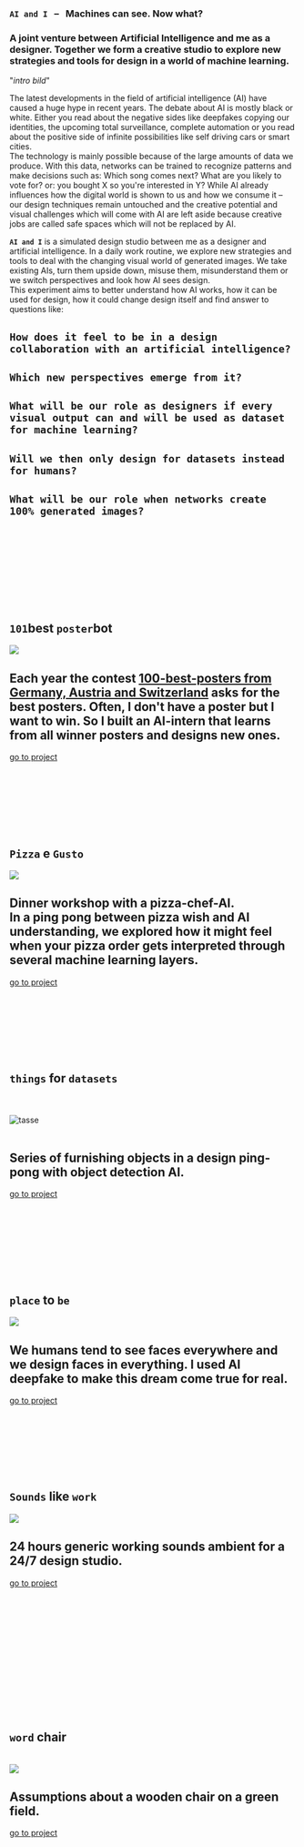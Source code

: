 <!---   I N T R O   --->

### `AI and I` &nbsp; – &nbsp; Machines can see. Now what?      
   
### A joint venture between Artificial Intelligence and me as a designer. Together we form a creative studio to explore new strategies and tools for design in a world of machine learning.   

"*intro bild*"   

The latest developments in the field of artificial intelligence (AI) have caused a huge hype in recent years. The debate about AI is mostly black or white. Either you read about the negative sides like deepfakes copying our identities, the upcoming total surveillance, complete automation or you read about the positive side of infinite possibilities like self driving cars or smart cities.   
The technology is mainly possible because of the large amounts of data we produce. With this data, networks can be trained to recognize patterns and make decisions such as: Which song comes next? What are you likely to vote for? or: you bought X so you're interested in Y?
While AI already influences how the digital world is shown to us and how we consume it – our design techniques remain untouched and the creative potential and visual challenges which will come with AI are left aside because creative jobs are called safe spaces which will not be replaced by AI.   
      
**`AI and I`** is a simulated design studio between me as a designer and artificial intelligence. In a daily work routine, we explore new strategies and tools to deal with the  changing visual world of generated images. We take existing AIs, turn them upside down, misuse them, misunderstand them or we switch perspectives and look how AI sees design.   
This experiment aims to better understand how AI works, how it can be used for design, how it could change design itself and find answer to questions like:   
## **`How does it feel to be in a design collaboration with an artificial intelligence?`**      
## **`Which new perspectives emerge from it?`**   
## **`What will be our role as designers if every visual output can and will be used as dataset for machine learning?`**   
## **`Will we then only design for datasets instead for humans?`**   
## **`What will be our role when networks create 100% generated images?`**   
   



<br><br><br><br><br><br><br><br>





<!---   P O S T E R   --->

## `101`best `poster`bot
<img src="img/thumb-poster.jpg">  

## Each year the contest [100-best-posters from Germany, Austria and Switzerland](http://100-beste-plakate.de/) asks for the best posters. Often, I don't have a poster but I want to win. So I built an AI-intern that learns from all winner posters and designs new ones.  
[go to project](https://github.com/FelixPlastik/AI-and-I/tree/master/101%20best%20poster%20bot) 
<br><br><br><br><br><br><br><br>





<!---   P I Z Z A   --->

## `Pizza` e `Gusto`
<img src="img/pizza.gif">  

## Dinner workshop with a pizza-chef-AI. <br> In a ping pong between pizza wish and AI understanding, we explored how it might feel when your pizza order gets interpreted through several machine learning layers.  
[go to project](https://github.com/FelixPlastik/AI-and-I/tree/master/pizza%20e%20gusto)
<br><br><br><br><br><br><br><br>




<!---   O B J E K T E   --->

## `things` for `datasets`    
&nbsp; <br>    
![tasse](/img/thumb-objects.gif)    
<br>   

## Series of furnishing objects in a design ping-pong with object detection AI.<br>   
[go to project](https://github.com/FelixPlastik/AI-and-I/tree/master/things%20for%20datasets)   
<br><br><br><br><br><br><br><br>




<!---   F E N S T E R   --->

## `place` to `be` 
<img src="img/thumb-fenster-NEW.jpg">  

## We humans tend to see faces everywhere and we design faces in everything. I used AI deepfake to make this dream come true for real.
[go to project](seeing-is-believing/README.md)
<br><br><br><br><br><br><br><br>




<!---   S O U N D    --->

## `Sounds` like `work` 
<img src="img/thumb-sound.jpg">  

## 24 hours generic working sounds ambient for a 24/7 design studio.
[go to project](https://github.com/FelixPlastik/AI-and-I/tree/master/sounds%20like%20work)
<br><br><br><br><br><br><br><br><br><br><br><br><br><br>




<!---   S T U H L   --->

## `word` chair   

<br>
<img src="img/thumb-chair.gif">    
<br>   

## Assumptions about a wooden chair on a green field.   
[go to project](https://github.com/FelixPlastik/AI-and-I/tree/master/word%20chair)

<br><br><br><br><br><br><br>
